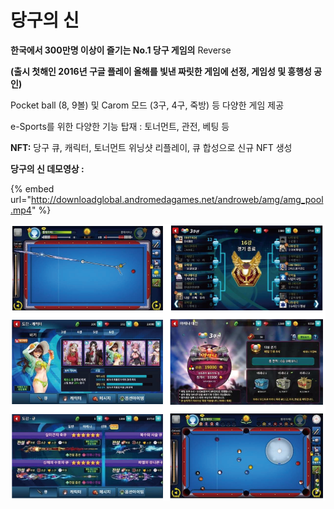 # 당구의 신

**한국에서 300만명 이상이 즐기는 No.1 당구 게임의** Reverse

**(출시 첫해인 2016년 구글 플레이 올해를 빛낸 짜릿한 게임에 선정, 게임성 및 흥행성 공인)** &#x20;

Pocket ball (8, 9볼) 및 Carom 모드 (3구, 4구, 죽방) 등 다양한 게임 제공

e-Sports를 위한 다양한 기능 탑재 : 토너먼트, 관전, 베팅 등

**NFT:** 당구 큐, 캐릭터, 토너먼트 위닝샷 리플레이,  큐 합성으로 신규 NFT 생성

**당구의 신 데모영상 :**

{% embed url="http://downloadglobal.andromedagames.net/androweb/amg/amg_pool.mp4" %}



![](../.gitbook/assets/당구의신.png)









